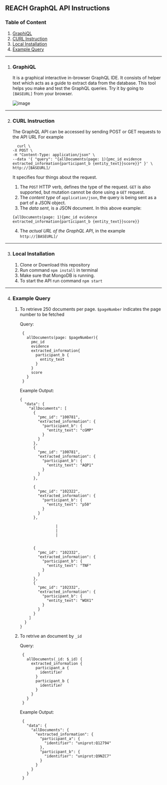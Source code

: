 REACH GraphQL API Instructions
---

### Table of Content
1. [GraphiQL](#GraphiQL)
2. [CURL Instruction](#CURL-Instruction)
3. [Local Installation](#Local-Installation)
4. [Example Query](#Example-Query)

***

1. ### GraphiQL
    
    It is a graphical interactive in-browser GraphQL IDE. It consists of helper text which acts as a guide to extract data from the database. This tool helps you make and test the GraphQL queries.
    Try it by going to `[BASEURL]` from your browser.
    
    ![image](https://user-images.githubusercontent.com/19877300/58692172-a9078780-83ab-11e9-9077-76aef3e1d60e.png)

***

2. ### CURL Instruction
    
    The GraphQL API can be accessed by sending POST or GET requests to the API URL
    For example
      ```
        curl \
      -X POST \
      -H "Content-Type: application/json" \
      --data '{ "query": "{allDocuments(page: 1){pmc_id evidence extracted_information{participant_b {entity_text}}score}}" }' \
      http://[BASEURL]/
      ```
    It specifies four things about the request.
    
    1. The `POST` HTTP verb, defines the type of the request. `GET` is also supported, but mutation cannot be done using a `GET` request.
    2. The *content type* of `application/json`, the query is being sent as a part of a JSON object.
    3. The *data sent*, is a JSON document. In this above example: 
    ```
    {allDocuments(page: 1){pmc_id evidence extracted_information{participant_b {entity_text}}score}}
    ```
    4. The *actual URL of the GraphQL API*, in the example `http://[BASEURL]/`
    
***  

3. ### Local Installation

    1. Clone or Download this repository
    2. Run command `npm install` in terminal
    3. Make sure that MongoDB is running.
    4. To start the API run command `npm start`

***

4. ### Example Query
    
    1. To retrieve 250 documents per page. `$pageNumber` indicates the page number to be fetched
    
        Query:

            {
              allDocuments(page: $pageNumber){
                pmc_id
                evidence
                extracted_information{
                  participant_b {
                    entity_text
                  }
                }
                score
              }
            }
        
        Example Output:
        
        ```
        {
          "data": {
            "allDocuments": [
              {
                "pmc_id": "100781",
                "extracted_information": {
                  "participant_b": {
                    "entity_text": "cGMP"
                  }
                }
              },
              {
                "pmc_id": "100781",
                "extracted_information": {
                  "participant_b": {
                    "entity_text": "AQP1"
                  }
                }
              },

              {
                "pmc_id": "102322",
                "extracted_information": {
                  "participant_b": {
                    "entity_text": "p50"
                  }
                }
              },
                
                        |
                        |
                        |
                
                
              {
                "pmc_id": "102332",
                "extracted_information": {
                  "participant_b": {
                    "entity_text": "TNF"
                  }
                }
              },
              {
                "pmc_id": "102332",
                "extracted_information": {
                  "participant_b": {
                    "entity_text": "WOX1"
                  }
                }
              }
            ]
          }
        }
        ```
    2. To retrive an document by `_id`
    
        Query:
            
            {
              allDocuments(_id: $_id) {
                extracted_information {
                  participant_a {
                    identifier
                  }
                  participant_b {
                    identifier
                  }
                }
              }
            }
        
        Example Output:
            
            {
              "data": {
                "allDocuments": {
                  "extracted_information": {
                    "participant_a": {
                      "identifier": "uniprot:Q12794"
                    },
                    "participant_b": {
                      "identifier": "uniprot:Q9NZC7"
                    }
                  }
                }
              }
            }

